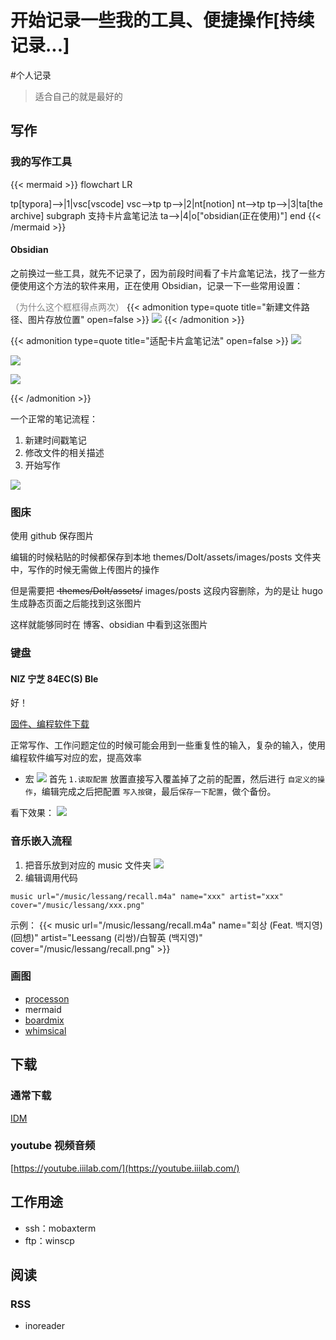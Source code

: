 # 开始记录一些我的工具、便捷操作[持续记录...]

<!--more-->
#个人记录 

> 适合自己的就是最好的

## 写作
### 我的写作工具

{{< mermaid >}}
flowchart LR

tp[typora]-->|1|vsc[vscode]
vsc-->tp
tp-->|2|nt[notion]
nt-->tp
tp-->|3|ta[the archive]
subgraph 支持卡片盒笔记法
ta-->|4|o["obsidian(正在使用)"]
end
{{< /mermaid >}}

#### Obsidian

之前换过一些工具，就先不记录了，因为前段时间看了卡片盒笔记法，找了一些方便使用这个方法的软件来用，正在使用 Obsidian，记录一下一些常用设置：

<font color=grey>（为什么这个框框得点两次）</font>
{{< admonition type=quote title="新建文件路径、图片存放位置" open=false >}}
![](images/posts/Pasted%20image%2020230510121203.png)
{{< /admonition >}}

{{< admonition type=quote title="适配卡片盒笔记法" open=false >}}
![](images/posts/Pasted%20image%2020230510121633.png)

![](images/posts/Pasted%20image%2020230510121753.png)

![](images/posts/Pasted%20image%2020230510121908.png)

{{< /admonition >}}

一个正常的笔记流程：
1. 新建时间戳笔记
2. 修改文件的相关描述
3. 开始写作

![](images/posts/Pasted%20image%2020230510122337.png)

### 图床

使用 github 保存图片

编辑的时候粘贴的时候都保存到本地 themes/DoIt/assets/images/posts 文件夹中，写作的时候无需做上传图片的操作

但是需要把 ~~·themes/DoIt/assets/~~ images/posts 这段内容删除，为的是让 hugo 生成静态页面之后能找到这张图片

这样就能够同时在 博客、obsidian 中看到这张图片

### 键盘

#### NIZ 宁芝 84EC(S) Ble

好！

[固件、编程软件下载](https://www.aliyundrive.com/s/WYfJeqzPCox)

正常写作、工作问题定位的时候可能会用到一些重复性的输入，复杂的输入，使用编程软件编写对应的宏，提高效率

- 宏
![](images/posts/Pasted%20image%2020230510123624.png)
首先 `1.读取配置` 放置直接写入覆盖掉了之前的配置，然后进行 `自定义的操作`，编辑完成之后把配置 `写入按键`，最后`保存一下配置`，做个备份。

看下效果：
![](images/posts/GIF%202023-5-10%2012-39-02.gif)

### 音乐嵌入流程

1. 把音乐放到对应的 music 文件夹
	![](images/posts/Pasted%20image%2020230510124805.png)
2. 编辑调用代码

```
music url="/music/lessang/recall.m4a" name="xxx" artist="xxx" cover="/music/lessang/xxx.png"
```

示例：
{{<  music url="/music/lessang/recall.m4a" name="회상 (Feat. 백지영) (回想)" artist="Leessang (리쌍)/白智英 (백지영)" cover="/music/lessang/recall.png" >}}

### 画图

- [processon](https://www.processon.com/)
- mermaid
- [boardmix](https://boardmix.cn/)
- [whimsical](https://whimsical.com/)

## 下载

### 通常下载

[IDM](https://www.internetdownloadmanager.com/)

### youtube 视频音频

[https://youtube.iiilab.com/](https://youtube.iiilab.com/)

## 工作用途

- ssh：mobaxterm
- ftp：winscp

## 阅读
### RSS
- inoreader
